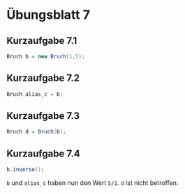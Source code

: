 # Übungsblatt 7
## Kurzaufgabe 7.1
```java
Bruch b = new Bruch(1,5);
```

## Kurzaufgabe 7.2
```java
Bruch alias_c = b;
```

## Kurzaufgabe 7.3
```java
Bruch d = Bruch(b);
```

## Kurzaufgabe 7.4
```java
b.inverse();
```
`b` und `alias_c` haben nun den Wert `5/1`. `d` ist nicht betroffen.